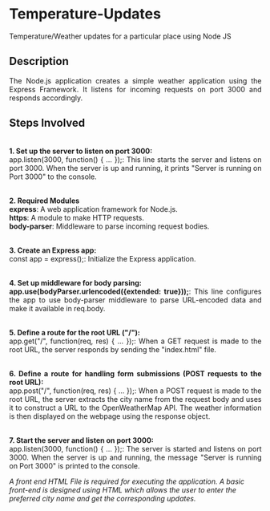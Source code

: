 # Temperature-Updates

<p align="justify"> Temperature/Weather updates for a particular place using Node JS</p>

## Description

<p align="justify">The Node.js application creates a simple weather application using the Express Framework. It listens for incoming requests on port 3000 and responds accordingly.</p>

## Steps Involved
<p align="justify"> <br/><b>1. Set up the server to listen on port 3000:</b><br/>
app.listen(3000, function() { ... });: This line starts the server and listens on port 3000. When the server is up and running, it prints "Server is running on Port 3000" to the console.</p>
<p align="justify"> <br/><b>2. Required Modules</b><br/>
<b>express</b>: A web application framework for Node.js.<br/>
<b>https</b>: A module to make HTTP requests.<br/>
<b>body-parser</b>: Middleware to parse incoming request bodies.<br/> </p>
<p align="justify"> <br/><b>3. Create an Express app:</b><br/>
const app = express();: Initialize the Express application.</p>
<p align="justify"> <br/><b>4. Set up middleware for body parsing:</b><br/>
<b>app.use(bodyParser.urlencoded({extended: true}));</b>: This line configures the app to use body-parser middleware to parse URL-encoded data and make it available in req.body.</p>
<p align="justify"> <br/><b>5. Define a route for the root URL ("/"):</b><br/>
app.get("/", function(req, res) { ... });: When a GET request is made to the root URL, the server responds by sending the "index.html" file.</p>
<p align="justify"> <br/><b>6. Define a route for handling form submissions (POST requests to the root URL):</b><br/>
app.post("/", function(req, res) { ... });: When a POST request is made to the root URL, the server extracts the city name from the request body and uses it to construct a URL to the OpenWeatherMap API. The weather information is then displayed on the webpage using the response object.</p>
<p align="justify"> <br/><b>7. Start the server and listen on port 3000:</b><br/>
app.listen(3000, function() { ... });: The server is started and listens on port 3000. When the server is up and running, the message "Server is running on Port 3000" is printed to the console.</p>

<p><i>A front end HTML File is required for executing the application. A basic front-end is designed using HTML which allows the user to enter the preferred city name and get the corresponding updates.</i></p>
